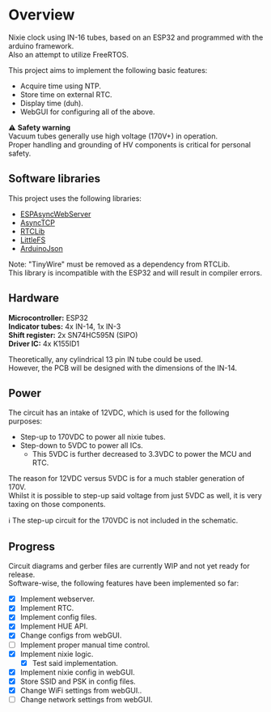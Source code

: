 # Overview
Nixie clock using IN-16 tubes, based on an ESP32 and programmed with the arduino framework.<br/>
Also an attempt to utilize FreeRTOS.

This project aims to implement the following basic features:
 - Acquire time using NTP.
 - Store time on external RTC.
 - Display time (duh).
 - WebGUI for configuring all of the above. 

:warning: **Safety warning**</br>
Vacuum tubes generally use high voltage (170V+) in operation.<br/>
Proper handling and grounding of HV components is critical for personal safety.

## Software libraries
This project uses the following libraries:<br/>
- [ESPAsyncWebServer](https://github.com/me-no-dev/ESPAsyncWebServer)<br/>
- [AsyncTCP](https://github.com/me-no-dev/AsyncTCP)<br/>
- [RTCLib](https://github.com/adafruit/RTClib)<br/>
- [LittleFS](https://github.com/lorol/LITTLEFS)<br/>
- [ArduinoJson](https://github.com/bblanchon/ArduinoJson)<br/>

Note: "TinyWire" must be removed as a dependency from RTCLib.<br/>
This library is incompatible with the ESP32 and will result in compiler errors.

## Hardware
**Microcontroller:** ESP32</br>
**Indicator tubes:** 4x IN-14, 1x IN-3</br>
**Shift register:** 2x SN74HC595N (SIPO)</br>
**Driver IC:** 4x K155ID1

Theoretically, any cylindrical 13 pin IN tube could be used.<br/>
However, the PCB will be designed with the dimensions of the IN-14.

## Power
The circuit has an intake of 12VDC, which is used for the following purposes:
 - Step-up to 170VDC to power all nixie tubes. 
 - Step-down to 5VDC to power all ICs.
   - This 5VDC is further decreased to 3.3VDC to power the MCU and RTC.

The reason for 12VDC versus 5VDC is for a much stabler generation of 170V.  
Whilst it is possible to step-up said voltage from just 5VDC as well, it is very taxing on those components.  

:information_source: The step-up circuit for the 170VDC is not included in the schematic.<br/>

## Progress
Circuit diagrams and gerber files are currently WIP and not yet ready for release.<br/>
Software-wise, the following features have been implemented so far:
 - [X] Implement webserver.
 - [X] Implement RTC.
 - [X] Implement config files.
 - [X] Implement HUE API.
 - [X] Change configs from webGUI.
 - [ ] Implement proper manual time control.
 - [x] Implement nixie logic.
   - [X] Test said implementation.
 - [X] Implement nixie config in webGUI.
 - [X] Store SSID and PSK in config files.
 - [X] Change WiFi settings from webGUI..
 - [ ] Change network settings from webGUI.
